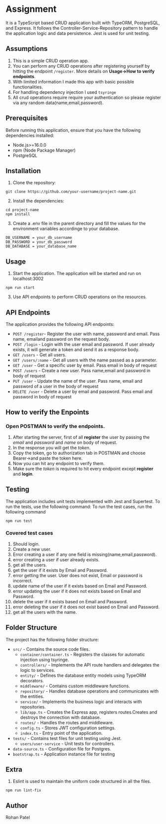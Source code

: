 # Assignment

It is a TypeScript based CRUD application built with TypeORM, PostgreSQL, and Express. It follows the Controller-Service-Repository pattern to handle the application logic and data persistence. Jest is used for unit testing.
## Assumptions
1. This is a simple CRUD operation app.
2. You can perform any CRUD operations after registering yourself by hitting the endpoint `/register`. More details on **Usage->How to verify endpoints**.
3. With limited information I made this app with basic possible functionalities.
4. For handling dependency injection I used `tsyringe`
5. All crud operations require require your authentication so please register via any random data(name,email,password).
## Prerequisites

Before running this application, ensure that you have the following dependencies installed:

- Node.js>=16.0.0
- npm (Node Package Manager)
- PostgreSQL

## Installation

1. Clone the repository:
```shell
git clone https://github.com/your-username/project-name.git 
```

2. Install the dependencies:
```shell
cd project-name
npm install
```

3. Create a .env file in the parent directory and fill the values for the environment variables accordinge to your database.
```shell
DB_USERNAME = your_db_username
DB_PASSWORD = your_db_password
DB_DATABASE = your_database_name
```

## Usage

1. Start the application. The application will be started and run on  localhost:3002

```shell
npm run start
```


3. Use API endpoints to perform CRUD operations on the resources.

## API Endpoints

The application provides the following API endpoints:

- `POST /register`- Register the user with name, password and email. Pass name, emailand password on the request body.
- `POST /login` - Login with the user email and password. If user already exists, it will generate a token and send it as a response body.
- `GET /users` - Get all users.
- `GET /users/:name` - Get all users with the name passed as a parameter.
- `GET /user` - Get a specific user by email. Pass email in body of request
- `POST /users` - Create a new user. Pass name,email and password in body of request
- `PUT /user` - Update the name of the user. Pass name, email and password of a user in the body of request
- `DELETE /user` - Delete a user by email and password. Pass email and password in body of request


## How to verify the Enpoints

### Open POSTMAN to verify the endpoints.
1. After starting the server, first of all **register** the user by passing the *email* and *password* and *name* on body of request.
2. In the response you will get the *token*.
3. Copy the token, go to authorization tab in POSTMAN and choose Bearer->and paste the token here.
4. Now you can hit any endpoint to verify them.
5. Make sure the *token* is required to hit every endpoint except **register** and **login**.

## Testing

The application includes unit tests implemented with Jest and Supertest. To run the tests, use the following command:
To run the test cases, run the following command
```shell
npm run test
```
### Covered test cases 
1. Should login.
2. Create a new user.
3. Error creating a user if any one field is missing(name,email,password).
4. error creating a user if user already exists.
5. get all the users.
6. get the user if it exists by Email and Password.
7. error getting the user. User does not exist, Email or password is incorrect.
8. update name of the user if it exists based on Email and Password.
9. error updating the user if it does not exists based on Email and Password.
10. delete the user if it exists based on Email and Password.
11. error deleting the user if it does not exist based on Email and Password.
12. get all the users with the name.
## Folder Structure

The project has the following folder structure:

- `src/` - Contains the source code files.
  - `container/container.ts` - Registers the classes for automatic injection using tsyringe.
  - `controllers/` - Implements the API route handlers and delegates the logic to services.
  - `entity/` - Defines the database entity models using TypeORM decorators.
  - `middleware/` - Contains custom middleware functions.
  - `repository/` - Handles database operations and communicates with the entities.
  - `service/` - Implements the business logic and interacts with repositories.
  - `lib/app.ts` - Creates the Express app, registers routes.Creates and destroys the connection with database.
  - `routes/` - Handles the routes and middleware.
  - `config.ts` - Stores JWT configuration settings.
  - `index.ts` - Entry point of the application.
- `tests/` - Contains test files for unit testing using Jest.
  - `users/user-service` - Unit tests for controllers.
- `data-source.ts` - Configuration file for Postgres.
- `bootstrap.ts` - Application instance file for testing

## Extra
1. Eslint is used to maintain the uniform code structured in all the files.
```shell
npm run lint-fix
```
## Author

Rohan Patel
